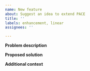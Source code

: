 ```yaml
---
name: New feature
about: Suggest an idea to extend PACE
title: ''
labels: enhancement, linear
assignees: ''

---
```


**Problem description**


**Proposed solution**


**Additional context**
